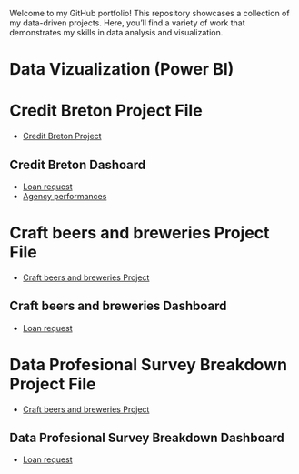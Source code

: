 Welcome to my GitHub portfolio! 
This repository showcases a collection of my data-driven projects.
Here, you’ll find a variety of work that demonstrates my skills in data analysis and  visualization.

# Data Vizualization (Power BI)
# Credit Breton Project File
- <a href="https://github.com/Yaruda60/PortfolioProjects/blob/main/Credit_breton.pbix">Credit Breton Project</a>

##  Credit Breton Dashoard 
- <a href="https://github.com/Yaruda60/PortfolioProjects/blob/main/Screen_credit_breton_1.png">Loan request</a>
- <a href="https://github.com/Yaruda60/PortfolioProjects/blob/main/Screen_credit_breton_2.png">Agency performances</a>

# Craft beers and breweries Project File
- <a href="https://github.com/Yaruda60/PortfolioProjects/blob/main/Formation_1.pbix">Craft beers and breweries Project</a>

##  Craft beers and breweries Dashboard
- <a href="https://github.com/Yaruda60/PortfolioProjects/blob/main/Craft_beer_dash.png">Loan request</a>

# Data Profesional Survey Breakdown Project File
- <a href="https://github.com/Yaruda60/PortfolioProjects/blob/main/Formation_3.pbix">Craft beers and breweries Project</a>

##  Data Profesional Survey Breakdown Dashboard
- <a href="https://github.com/Yaruda60/PortfolioProjects/upload">Loan request</a>




